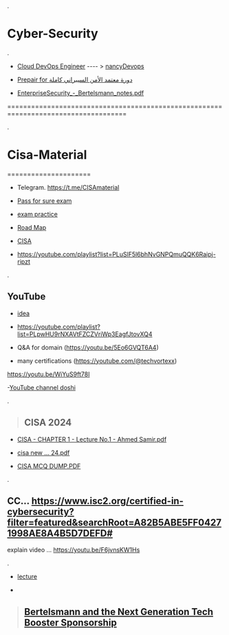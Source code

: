 .


# Cyber-Security


.

- [Cloud DevOps Engineer](https://www.udacity.com/enrollment/nd9991)  ---- > [nancyDevops](https://github.com/itmbastawi/nancyDevops/tree/main)
  

- [ Prepair for دورة معتمد الأمن السيبراني كاملة](https://www.youtube.com/watch?v=WiYuS9ft78I)


- [EnterpriseSecurity_-_Bertelsmann_notes.pdf](https://github.com/nancyalaswad90/Cyber-Security/files/14384128/EnterpriseSecurity_-_Bertelsmann_notes.pdf)


====================================================================================


.

# Cisa-Material

=====================


- Telegram. https://t.me/CISAmaterial

  
- [Pass for sure exam](https://www.linkedin.com/posts/ahmed-alsaket-974413197_%D8%A8%D8%A7%D8%B1%D9%83-%D8%A7%D9%84%D9%84%D9%87-%D8%AE%D9%8A%D8%B1%D8%A7-%D9%84%D9%85%D9%86-%D8%B1%D9%81%D8%B9%D9%87%D9%85-%D9%85%D8%AA%D9%86%D8%B3%D8%A7%D8%B4-%D8%AA%D8%B9%D9%85%D9%84-%D9%84%D8%A7%D9%8A%D9%83-activity-7104893490668408833-R986?utm_source=share&utm_medium=member_android)



- [exam practice](https://www.udemy.com/course/cisa-exam-practice-tests/)




- [Road Map](https://www.linkedin.com/posts/3lywafa_my-cisa-exam-experience-tips-for-aspiring-activity-7090650957314764800-won_?utm_source=share&utm_medium=member_android)




- [CISA](https://youtu.be/wDMHXmUoWRU)



- https://youtube.com/playlist?list=PLuSlF5l6bhNvGNPQmuQQK6Raipj-ripzt


.


## YouTube


- [idea](https://youtube.com/playlist?list=PLpwHU9rNXAVsG33LqlxnkKPI4JKBGNI08)
  

- https://youtube.com/playlist?list=PLpwHU9rNXAVtFZCZVriWp3EagfJtovXQ4
  

- Q&A for domain (https://youtu.be/5Eo6GVQT6A4)

  

- many certifications (https://youtube.com/@techvortexx)
  

https://youtu.be/WiYuS9ft78I



-[YouTube channel doshi](https://youtu.be/rbCJ3ceDuso)


.
> ## CISA 2024 

- [CISA - CHAPTER 1 - Lecture No.1 - Ahmed Samir.pdf](https://github.com/nancyalaswad90/Cyber-Security-Cisa/files/14661275/CISA.-.CHAPTER.1.-.Lecture.No.1.-.Ahmed.Samir.pdf)


- [cisa new ... 24.pdf](https://github.com/nancyalaswad90/Cyber-Security-Cisa/files/14661273/cisa.new.24.pdf)


-  [CISA MCQ DUMP.PDF](https://github.com/nancyalaswad90/Cyber-Security-Cisa/files/14661272/CISA.MCQ.DUMP.PDF)



.



## CC... https://www.isc2.org/certified-in-cybersecurity?filter=featured&searchRoot=A82B5ABE5FF04271998AE8A4B5D7DEFD#
explain video ...  https://youtu.be/F6jvnsKW1Hs


.

- [lecture](https://youtu.be/Jk79QJCxPkM)

- 

> ## [ Bertelsmann and the Next Generation Tech Booster Sponsorship](https://docs.google.com/presentation/d/1bzpPZWp111wwkFyOrPWcz5_21HBDTDjYW55oSRkuQc0/edit#slide=id.g26b287c9965_0_0)

